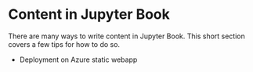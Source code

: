 Content in Jupyter Book
=======================

There are many ways to write content in Jupyter Book. This short section
covers a few tips for how to do so.

- Deployment on Azure static webapp
